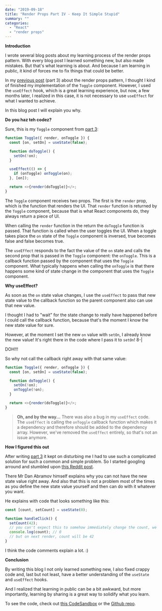 ```yaml
---
date: "2019-09-18"
title: "Render Props Part IV - Keep It Simple Stupid"
summary: ""
categories:
  - "React"
  - "render props"
---
```


**Introduction**

I wrote several blog posts about my learning process of the render props pattern.
With every blog post I learned something new, but also made mistakes. But that's
what learning is about. And because I am learning in public, it kind of forces
me to fix things that could be better.

In my [previous post] (part 3) about the render props pattern, I thought I kind of
finished my implementation of the `Toggle` component. However, I used the `useEffect`
hook, which is a great learning experience, but now, a few months later, I realized
in this case, it is not necessary to use `useEffect` for what I wanted to achieve.

In this blog post I will explain you why.

**Do you haz teh codez?**

Sure, this is my `Toggle` component from [part 3]:

```js
function Toggle({ render, onToggle }) {
  const [on, setOn] = useState(false);

  function doToggle() {
    setOn(!on);
  }

  useEffect(() => {
    if (onToggle) onToggle(on);
  }, [on]);

  return <>{render(doToggle)}</>;
}
```

The `Toggle` component receives two props. The first is the `render` prop, which
is the function that renders the UI. That `render` function is returned by the
`Toggle` component, because that is what React components do, they always return
a piece of UI.

When calling the `render` function in the return the `doToggle` function is passed.
That function is called when the user toggles the UI. When a toggle takes place
the `on` state of the `Toggle` component is inversed, true becomes false and false
becomes true.

The `useEffect` responds to the fact the value of the `on` state and calls the second
prop that is passed in the `Toggle` component: the `onToggle`. This is a callback
function passed by the component that uses the `Toggle` component. What typically happens
when calling the `onToggle` is that there happens some kind of state change in the
component that uses the `Toggle` component.

**Why useEffect?**

As soon as the `on` state value changes, I use the `useEffect` to pass that new state
value to the callback function so the parent component also can use that new value.

I thought I had to "wait" for the state change to really have happened before I
could call the callback function, because that's the moment I know the new state
value for sure.

However, at the moment I set the new `on` value with `setOn`, I already know the
new value! It's right there in the code where I pass it to `setOn`! 8-|

DOH!!!

So why not call the callback right away with that same value:

```js
function Toggle({ render, onToggle }) {
  const [on, setOn] = useState(false);

  function doToggle() {
    setOn(!on);
    onToggle(!on);
  }

  return <>{render(doToggle)}</>;
}
```

> **Oh, and by the way...**
> There was also a bug in my `useEffect` code. The `useEffect` is calling the `onToggle`
> callback function which makes it a dependency and therefore should be added to
> the dependency array. However, we've removed the `useEffect` entirely, so that's
> not an issue anymore.

**How I figured this out**

After writing [part 3] it kept on disturbing me I had to use such a complicated
solution for such a common and simple problem. So I started googling arround and
stumbled upon [this Reddit post].

There Mr Dan Abramov himself explains why you can not have the new state value right
away. And also that this is not a problem most of the times as you define the new state
value yourself and then can do with it whatever you want.

He explains with code that looks something like this:

```js
const [count, setCount] = useState(0);

function handleClick() {
  setCount(42);
  // you can't expect this to somehow immediately change the count, we even declared it with const :-)
  console.log(count); // 0
  // but on next render, count will be 42
}
```

I think the code comments explain a lot. :)

**Conclusion**

By writing this blog I not only learned something new, I also fixed crappy code and, last
but not least, have a better understanding of the `useState` and `useEffect` hooks.

And I realized that learning in public can be a bit awkward, but more importantly, learning
by sharing is a great way to solidify what you learn.

To see the code, check out [this CodeSandbox] or the [Github repo].

[previous post]: /render-props-part-iii-a-flexible-and-reusable-toggle-component
[part 3]: /render-props-part-iii-a-flexible-and-reusable-toggle-component
[this reddit post]: https://www.reddit.com/r/reactjs/comments/a3y76f/react_hooks_setstate_gotcha/eba1fh0/
[this codesandbox]: https://codesandbox.io/s/github/bouwe77/react-render-props-4/tree/master/
[github repo]: https://github.com/bouwe77/react-render-props-4
